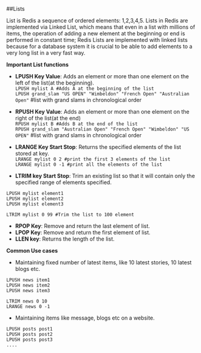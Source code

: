 ##Lists

List is Redis a sequence of ordered elements: 1,2,3,4,5. Lists in Redis are implemented via Linked List, which means that even in a list with millions of items, the operation of adding a new element at the beginning or end is performed in constant time;  Redis Lists are implemented with linked lists because for a database system it is crucial to be able to add elements to a very long list in a very fast way.

__Important List functions__

* __LPUSH Key Value__: Adds an element or more than one element on the left of the list(at the beginning).  
`LPUSH mylist A #Adds A at the beginning of the list`  
`LPUSH grand_slam "US OPEN" "Wimbeldon" "French Open" "Australian Open"` #list with grand slams in chronological order   

* __RPUSH Key Value__: Adds an element or more than one element on the right of the list(at the end)  
`RPUSH mylist B #Adds B at the end of the list`  
`RPUSH grand_slam "Australian Open" "French Open" "Wimbeldon" "US OPEN"` #list with grand slams in chronological order 

* __LRANGE Key Start Stop__: Returns the specified elements of the list stored at key.  
`LRANGE mylist 0 2 #print the first 3 elements of the list`  
`LRANGE mylist 0 -1 #print all the elements of the list`  

* __LTRIM key Start Stop__: Trim an existing list so that it will contain only the specified range of elements specified.   
```
LPUSH mylist element1
LPUSH mylist element2
LPUSH mylist element3

LTRIM mylist 0 99 #Trim the list to 100 element
```

* __RPOP Key__: Remove and return the last element of list.  
* __LPOP Key__: Remove and return the first element of list.  
* __LLEN key__: Returns the length of the list.

__Common Use cases__

* Maintaining fixed number of latest items, like 10 latest stories, 10 latest blogs etc.
```
LPUSH news item1
LPUSH news item2
LPUSH news item3

LTRIM news 0 10
LRANGE news 0 -1
``` 

* Maintaining items like message, blogs etc on a website.
```
LPUSH posts post1
LPUSH posts post2
LPUSH posts post3
....

```
